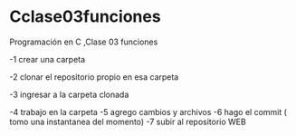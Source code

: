 # Cclase03funciones
Programación en C ,Clase 03  funciones

  -1 crear una carpeta
  
  -2 clonar el repositorio propio en esa carpeta
  
  -3 ingresar a la carpeta clonada
  
-4 trabajo en la carpeta
-5 agrego cambios y archivos 
-6 hago el commit ( tomo una instantanea del momento)
-7 subir al repositorio WEB

